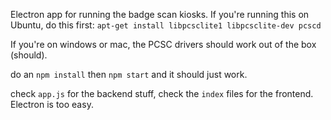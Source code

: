 Electron app for running the badge scan kiosks. If you're running this on Ubuntu, do this first:
`apt-get install libpcsclite1 libpcsclite-dev pcscd`

If you're on windows or mac, the PCSC drivers should work out of the box (should).

do an `npm install` then `npm start` and it should just work.

check `app.js` for the backend stuff, check the `index` files for the frontend. Electron is too easy.